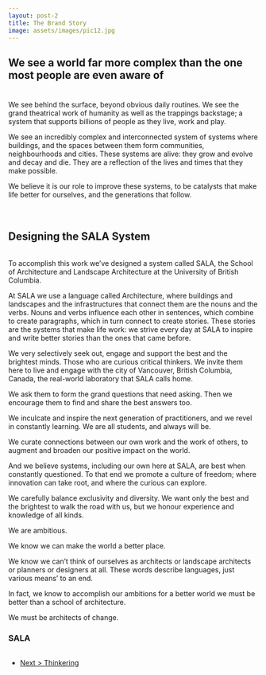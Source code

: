 ```yaml
---
layout: post-2
title: The Brand Story
image: assets/images/pic12.jpg
---
```


<h2 style="padding-bottom: 20px; line-height: 1.2em">We see a world far more complex than the one most people are even aware of</h2>


We see behind the surface, beyond obvious daily routines. We see the grand theatrical work of humanity as well as the trappings backstage; a system that supports billions of people as they live, work and play.
 
We see an incredibly complex and interconnected system of systems where buildings, and the spaces between them form communities, neighbourhoods and cities. These systems are alive: they grow and evolve and decay and die. They are a reflection of the lives and times that they make possible.
 
We believe it is our role to improve these systems, to be catalysts that make life better for ourselves, and the generations that follow.

<div class="box alt">
	<div class="row 50% uniform">
		<div class="4u"><span class="image fit"><img src="../../../assets/images/pic08.jpg" alt="" /></span></div>
		<div class="4u"><span class="image fit"><img src="../../../assets/images/pic09.jpg" alt="" /></span></div>
		<div class="4u$"><span class="image fit"><img src="../../../assets/images/pic10.jpg" alt="" /></span></div>
	</div>
</div>
 
<h2 style="padding-bottom: 15px; padding-top: 20px; line-height: 1.2em">Designing the SALA System</h2>

To accomplish this work we’ve designed a system called SALA, the School of Architecture and Landscape Architecture at the University of British Columbia.
 
At SALA we use a language called Architecture, where buildings and landscapes and the infrastructures that connect them are the nouns and the verbs. Nouns and verbs influence each other in sentences, which combine to create paragraphs, which in turn connect to create stories. These stories are the systems that make life work: we strive every day at SALA to inspire and write better stories than the ones that came before.
 
We very selectively seek out, engage and support the best and the brightest minds. Those who are curious critical thinkers.  We invite them here to live and engage with the city of Vancouver, British Columbia, Canada, the real-world laboratory that SALA calls home.
 
We ask them to form the grand questions that need asking. Then we encourage them to find and share the best answers too.
 
We inculcate and inspire the next generation of practitioners, and we revel in constantly learning. We are all students, and always will be.
 
We curate connections between our own work and the work of others, to augment and broaden our positive impact on the world.
 
And we believe systems, including our own here at SALA, are best when constantly questioned. To that end we promote a culture of freedom; where innovation can take root, and where the curious can explore.
 
We carefully balance exclusivity and diversity. We want only the best and the brightest to walk the road with us, but we honour experience and knowledge of all kinds.
 
We are ambitious.
 
We know we can make the world a better place.
 
We know we can’t think of ourselves as architects or landscape architects or planners or designers at all. These words describe languages, just various means’ to an end. 
 
In fact, we know to accomplish our ambitions for a better world we must be better than a school of architecture.
 
We must be architects of change.

<h3 style='margin-bottom: 0px'>SALA</h3>

<br>

<ul class="actions">
	<li><a href="{{ "/2016/08/19/etiam.html" | prepend: site.baseurl }}" class="button special">Next > Thinkering</a></li>
</ul>